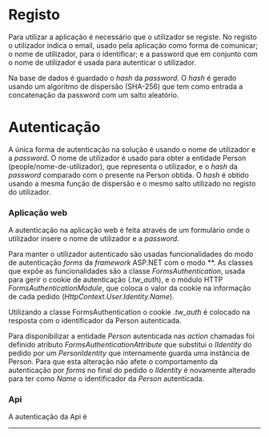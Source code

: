 Registo
=

Para utilizar a aplicação é necessário que o utilizador se registe. No registo o utilizador indica o email, usado pela aplicação como forma de comunicar; o nome de utilizador, para o identificar; e a password que em conjunto com o nome de utilizador é usada para autenticar o utilizador.

Na base de dados é guardado o *hash* da *password*. O *hash* é gerado usando um algoritmo de dispersão (SHA-256) que tem como entrada a concatenação da password com um salto aleatório.

Autenticação
=

A única forma de autenticação na solução é usando o nome de utilizador e a *password*. O nome de utilizador é usado para obter a entidade Person (people/nome-de-utilizador), que representa o utilizador, e o *hash* da *password* comparado com o presente na Person obtida. O *hash* é obtido usando a mesma função de dispersão e o mesmo salto utilizado no registo do utilizador.

### Aplicação web

A autenticação na aplicação web é feita através de um formulário onde o utilizador insere o nome de utilizador e a *password*. 

Para manter o utilizador autenticado são usadas funcionalidades do modo de autenticação *forms* da *framework* ASP.NET com o modo **. As classes que expõe as funcionalidades são a classe *FormsAuthentication*, usada para gerir o cookie de autenticação (*.tw_auth*), e o módulo HTTP *FormsAuthenticationModule*, que coloca o valor da cookie na informação de cada pedido (*HttpContext.User.Identity.Name*). 

Utilizando a classe FormsAuthentication o cookie *.tw_auth* é colocado na resposta com o identificador da Person autenticada. 

Para disponibilizar a entidade *Person* autenticada nas *action* chamadas foi definido atributo *FormsAuthenticationAttribute* que substitui o *IIdentity* do pedido por um *PersonIdentity* que internamente guarda uma instância de Person. Para que esta alteração não afete o comportamento da autenticação por *forms* no final do pedido o *IIdentity* é novamente alterado para ter como *Name* o identificador da *Person* autenticada.

### Api

A autenticação da Api é 

---

